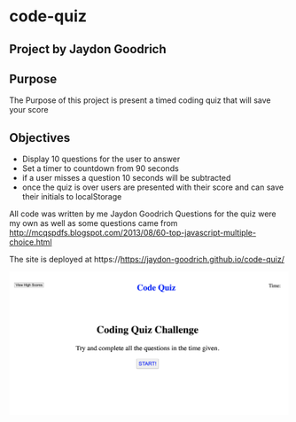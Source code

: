 # code-quiz
## Project by Jaydon Goodrich

## Purpose
The Purpose of this project is present a timed coding quiz that will save your score

## Objectives
* Display 10 questions for the user to answer
* Set a timer to countdown from 90 seconds
* if a user misses a question 10 seconds will be subtracted
* once the quiz is over users are presented with their score and can save their initials to localStorage

All code was written by me Jaydon Goodrich
Questions for the quiz were my own as well as some questions came from http://mcqspdfs.blogspot.com/2013/08/60-top-javascript-multiple-choice.html

The site is deployed at https://https://jaydon-goodrich.github.io/code-quiz/

![](assets/img/code-quiz.png)
